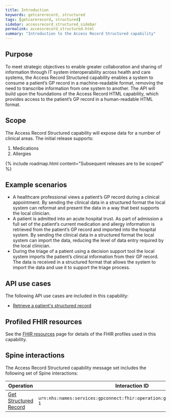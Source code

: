 ```yaml
---
title: Introduction
keywords: getcarerecord, structured
tags: [getcarerecord, structured] 
sidebar: accessrecord_structured_sidebar
permalink: accessrecord_structured.html
summary: "Introduction to the Access Record Structured capability"
---
```


## Purpose ##

To meet strategic objectives to enable greater collaboration and sharing of information through IT system interoperability across health and care systems, the Access Record Structured capability enables a system to consume a patient’s GP record in a machine-readable format, removing the need to transcribe information from one system to another. The API will build upon the foundations of the Access Record HTML capability, which provides access to the patient’s GP record in a human-readable HTML format. 

## Scope ##

The Access Record Structured capability will expose data for a number of clinical areas. The initial release supports:

1. Medications
2. Allergies

{% include roadmap.html content="Subsequent releases are to be scoped" %}

## Example scenarios ##

 - A healthcare professional views a patient’s GP record during a clinical appointment. By sending the clinical data in a structured format the local system can reformat and present the data in a way that best supports the local clinician.
 - A patient is admitted into an acute hospital trust. As part of admission a full set of the patient’s current medication and allergy information is retrieved from the patient’s GP record and imported into the hospital system. By sending the clinical data in a structured format the local system can import the data, reducing the level of data entry required by the local clinician. 
 - During the triage of a patient using a decision support tool the local system imports the patient’s clinical information from their GP record. The data is received in a structured format that allows the system to import the data and use it to support the triage process.  

## API use cases ##

The following API use cases are included in this capability:

- [Retrieve a patient's structured record](accessrecord_structured_development_retrieve_patient_record.html)

## Profiled FHIR resources ##

See the [FHIR resources](accessrecord_structured_development_resources_overview.html) page for details of the FHIR profiles used in this capability.

## Spine interactions ##

The Access Record Structured capability message set includes the following set of Spine interactions:

| Operation                 | Interaction ID            | 
|---------------------------|---------------------------| 
| [Get Structured Record](accessrecord_structured_development_retrieve_patient_record.html) | `urn:nhs:names:services:gpconnect:fhir:operation:gpc.getstructuredrecord-1` |




